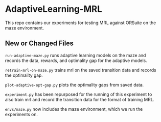 # AdaptiveLearning-MRL

This repo contains our experiments for testing MRL against ORSuite on the maze environment. 

## New or Changed Files

`run-adaptive-maze.py` runs adaptive learning models on the maze and records the data, rewards, and optimality gap for the adaptive models. 

`retrain-mrl-on-maze.py` trains mrl on the saved transition data and records the optimality gap. 

`plot-adaptive-opt-gap.py` plots the optimality gaps from saved data. 

`experiment.py` has been repurposed for the running of this experiment to also train mrl and record the transition data for the format of training MRL. 

`envs/maze.py` now includes the maze environment, which we run the experiments on. 
